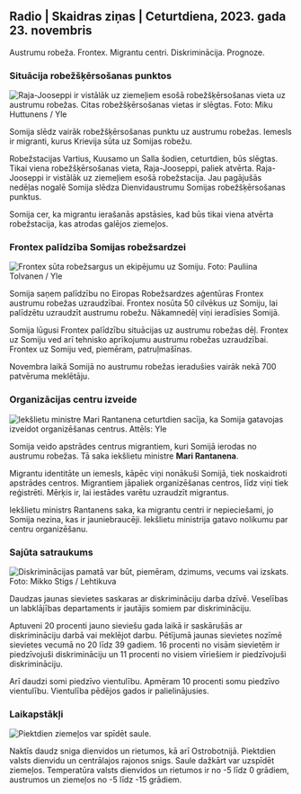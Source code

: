 ## Radio \| Skaidras ziņas \| Ceturtdiena, 2023. gada 23. novembris

Austrumu robeža. Frontex. Migrantu centri. Diskriminācija. Prognoze.

### Situācija robežšķērsošanas punktos

![Raja-Jooseppi ir vistālāk uz ziemeļiem esošā robežšķērsošanas vieta uz austrumu robežas. Citas robežšķērsošanas vietas ir slēgtas. Foto: Miku Huttunens / Yle](https://images.cdn.yle.fi/image/upload/c_crop,h_3216,w_5712,x_0,y_421/ar_1.7777777777777777,c_fill,g_faces,h_1215,/w_prdq_auto:eco/f_auto/fl_lossy/v1700751077/39-1205645655f665a86285)

Somija slēdz vairāk robežšķērsošanas punktu uz austrumu robežas. Iemesls ir migranti, kurus Krievija sūta uz Somijas robežu.

Robežstacijas Vartius, Kuusamo un Salla šodien, ceturtdien, būs slēgtas. Tikai viena robežšķērsošanas vieta, Raja-Jooseppi, paliek atvērta. Raja-Jooseppi ir vistālāk uz ziemeļiem esošā robežstacija. Jau pagājušās nedēļas nogalē Somija slēdza Dienvidaustrumu Somijas robežšķērsošanas punktus.

Somija cer, ka migrantu ierašanās apstāsies, kad būs tikai viena atvērta robežstacija, kas atrodas galējos ziemeļos.

### Frontex palīdzība Somijas robežsardzei

![Frontex sūta robežsargus un ekipējumu uz Somiju. Foto: Pauliina Tolvanen / Yle](https://images.cdn.yle.fi/image/upload/c_crop,h_1080,w_1919,x_0,y_0/ar_1.7777777777777777,c_fill,g_faces,h_6275,/d_1275,0q_auto:eco/f_auto/fl_lossy/v1663055873/39-100697563203716d9ecd)

Somija saņem palīdzību no Eiropas Robežsardzes aģentūras Frontex austrumu robežas uzraudzībai. Frontex nosūta 50 cilvēkus uz Somiju, lai palīdzētu uzraudzīt austrumu robežu. Nākamnedēļ viņi ieradīsies Somijā.

Somija lūgusi Frontex palīdzību situācijas uz austrumu robežas dēļ. Frontex uz Somiju ved arī tehnisko aprīkojumu austrumu robežas uzraudzībai. Frontex uz Somiju ved, piemēram, patruļmašīnas.

Novembra laikā Somijā no austrumu robežas ieradušies vairāk nekā 700 patvēruma meklētāju.

### Organizācijas centru izveide

![Iekšlietu ministre Mari Rantanena ceturtdien sacīja, ka Somija gatavojas izveidot organizēšanas centrus. Attēls: Yle](https://images.cdn.yle.fi/image/upload/c_crop,h_1080,w_1919,x_0,y_0/ar_1.7777777777777777,c_fill,g_faces,h_675,w_auto1200.co/qpr_1200/d/f_auto/fl_lossy/v1700721586/39-1205201655eed1e81849)

Somija veido apstrādes centrus migrantiem, kuri Somijā ierodas no austrumu robežas. Tā saka iekšlietu ministre **Mari Rantanena**.

Migrantu identitāte un iemesls, kāpēc viņi nonākuši Somijā, tiek noskaidroti apstrādes centros. Migrantiem jāpaliek organizēšanas centros, līdz viņi tiek reģistrēti. Mērķis ir, lai iestādes varētu uzraudzīt migrantus.

Iekšlietu ministrs Rantanens saka, ka migrantu centri ir nepieciešami, jo Somija nezina, kas ir jauniebraucēji. Iekšlietu ministrija gatavo nolikumu par centru organizēšanu.

### Sajūta satraukums

![Diskriminācijas pamatā var būt, piemēram, dzimums, vecums vai izskats. Foto: Mikko Stigs / Lehtikuva](https://images.cdn.yle.fi/image/upload/c_crop,h_2394,w_4256,x_0,y_110/ar_1.7777777777777777,c_fill,g_faces,h_1205./w_1205.0q_auto:eco/f_auto/fl_lossy/v1700718446/39-1205193655ee719688c7)

Daudzas jaunas sievietes saskaras ar diskrimināciju darba dzīvē. Veselības un labklājības departaments ir jautājis somiem par diskrimināciju.

Aptuveni 20 procenti jauno sieviešu gada laikā ir saskārušās ar diskrimināciju darbā vai meklējot darbu. Pētījumā jaunas sievietes nozīmē sievietes vecumā no 20 līdz 39 gadiem. 16 procenti no visām sievietēm ir piedzīvojuši diskrimināciju un 11 procenti no visiem vīriešiem ir piedzīvojuši diskrimināciju.

Arī daudzi somi piedzīvo vientulību. Apmēram 10 procenti somu piedzīvo vientulību. Vientulība pēdējos gados ir palielinājusies.

### Laikapstākļi

![Piektdien ziemeļos var spīdēt saule.](https://images.cdn.yle.fi/image/upload/c_crop,h_1080,w_1919,x_0,y_0/ar_1.7777777777777777,c_fill,g_faces,,h_675w_1200/dpr_1.0/q_auto:eco/f_auto/fl_lossy/v1700752778/39-1205671655f6d69ed984)

Naktīs daudz sniga dienvidos un rietumos, kā arī Ostrobotnijā. Piektdien valsts dienvidu un centrālajos rajonos snigs. Saule dažkārt var uzspīdēt ziemeļos. Temperatūra valsts dienvidos un rietumos ir no -5 līdz 0 grādiem, austrumos un ziemeļos no -5 līdz -15 grādiem.